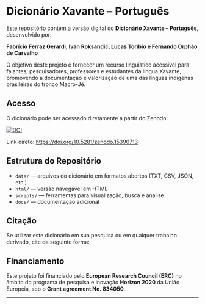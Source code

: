 # Dicionário Xavante – Português

Este repositório contém a versão digital do **Dicionário Xavante – Português**, desenvolvido por:

**Fabrício Ferraz Gerardi, Ivan Roksandić, Lucas Toribio e Fernando Orphão de Carvalho**

O objetivo deste projeto é fornecer um recurso linguístico acessível para falantes, pesquisadores, professores e estudantes da língua Xavante, promovendo a documentação e valorização de uma das línguas indígenas brasileiras do tronco Macro-Jê.

## Acesso

O dicionário pode ser acessado diretamente a partir do Zenodo:

[![DOI](https://zenodo.org/badge/DOI/10.5281/zenodo.15390713.svg)](https://doi.org/10.5281/zenodo.15390713)


Link direto: https://doi.org/10.5281/zenodo.15390713

## Estrutura do Repositório

- `data/` — arquivos do dicionário em formatos abertos (TXT, CSV, JSON, etc.)
- `html/` — versão navegável em HTML
- `scripts/` — ferramentas para visualização, busca e análise
- `docs/` — documentação adicional

## Citação

Se utilizar este dicionário em sua pesquisa ou em qualquer trabalho derivado, cite da seguinte forma:

## Financiamento

Este projeto foi financiado pelo **European Research Council (ERC)** no âmbito do programa de pesquisa e inovação **Horizon 2020** da União Europeia, sob o **Grant agreement No. 834050**.

---
  


